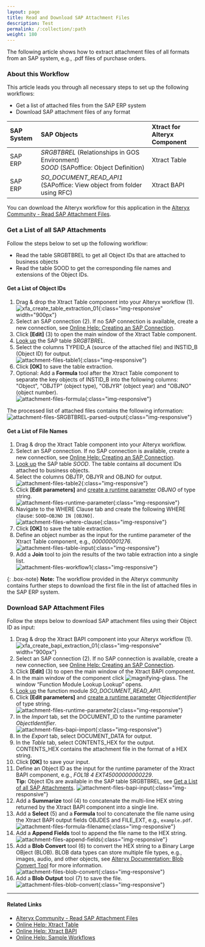```yaml
---
layout: page
title: Read and Download SAP Attachment Files 
description: Test
permalink: /:collection/:path
weight: 180
---
```


The following article shows how to extract attachment files of all formats from an SAP system, e.g., .pdf files of purchase orders.<br>

### About this Workflow

This article leads you through all necessary steps to set up the following workflows:
- Get a list of attached files from the SAP ERP system
- Download SAP attachment files of any format

| SAP System | SAP Objects | Xtract for Alteryx Component |
| :------ |:--- | :--- |
| SAP ERP | *SRGBTBREL* (Relationships in GOS Environment) <br>*SOOD* (SAPoffice: Object Definition) | Xtract Table |
| SAP ERP | *SO_DOCUMENT_READ_API1* (SAPoffice: View object from folder using RFC) | Xtract BAPI |


You can download the Alteryx workflow for this application in the [Alteryx Community - Read SAP Attachment Files](https://community.alteryx.com/t5/Community-Gallery/Read-and-Download-SAP-Attachment-Files-using-Xtract-for-Alteryx/ta-p/1212418).
<!---
![sap-attachments-workflow](/img/contents/xfa/sap-attachments-workflow.png){:class="img-responsive"}
-->


### Get a List of all SAP Attachments

Follow the steps below to set up the following workflow:
- Read the table SRGBTBREL to get all Object IDs that are attached to business objects
- Read the table SOOD to get the corresponding file names and extensions of the Object IDs.

#### Get a List of Object IDs

1. Drag & drop the Xtract Table component into your Alteryx workflow (1).<br>
![xfa_create_table_extraction_01](/img/contents/xfa/xfa_create_table_extraction_01.png){:class="img-responsive" width="900px"}
2. Select an SAP connection (2). If no SAP connection is available, create a new connection, see [Online Help: Creating an SAP Connection](https://help.theobald-software.com/en/xtract-for-alteryx/sap-connection).
3. Click **[Edit]** (3) to open the main window of the Xtract Table component.
4. [Look up](https://help.theobald-software.com/en/xtract-for-alteryx/table/extract-table-data#look-up-a-table) the SAP table *SRGBTBREL*.
5. Select the columns TYPEID_A (source of the attached file) and INSTID_B (Object ID) for output.<br>
![attachment-files-table1](/img/contents/xfa/attachment-files-table1.png){:class="img-responsive"}
6. Click **[OK]** to save the table extraction.
7. Optional: Add a **Formula** tool after the Xtract Table component to separate the key objects of INSTID_B into the following columns: "Object", "OBJTP" (object type), "OBJYR" (object year) and "OBJNO" (object number).<br>
![attachment-files-formula](/img/contents/xfa/attachment-files-formula.png){:class="img-responsive"}

The processed list of attached files contains the following information:<br>
![attachment-files-SRGBTBREL-parsed-output](/img/contents/xfa/attachment-files-SRGBTBREL-parsed-output.jpg){:class="img-responsive"}

#### Get a List of File Names

1. Drag & drop the Xtract Table component into your Alteryx workflow.
2. Select an SAP connection. If no SAP connection is available, create a new connection, see [Online Help: Creating an SAP Connection](https://help.theobald-software.com/en/xtract-for-alteryx/sap-connection).
3. [Look up](https://help.theobald-software.com/en/xtract-for-alteryx/table/extract-table-data#look-up-a-table) the SAP table *SOOD*. The table contains all document IDs attached to business objects.
4. Select the columns OBJTP, OBJYR and OBJNO for output.<br>
![attachment-files-table2](/img/contents/xfa/attachment-files-table2.png){:class="img-responsive"}
5. Click **[Edit parameters]** and [create a runtime parameter](https://help.theobald-software.com/en/xtract-for-alteryx/table/edit-runtime-parameters) *OBJNO* of type string.<br>
![attachment-files-runtime-parameter](/img/contents/xfa/attachment-files-runtime-parameter.png){:class="img-responsive"}
6. Navigate to the WHERE Clause tab and create the following WHERE clause: `SOOD~OBJNO IN [OBJNO]`. <br>
![attachment-files-where-clause](/img/contents/xfa/attachment-files-where-clause.png){:class="img-responsive"}
7. Click **[OK]** to save the table extraction.
8. Define an object number as the input for the runtime parameter of the Xtract Table component, e.g., *000000001276*.<br>
![attachment-files-table-input](/img/contents/xfa/attachment-files-table-input.png){:class="img-responsive"}
9. Add a **Join** tool to join the results of the two table extraction into a single list.<br>
![attachment-files-workflow1](/img/contents/xfa/attachment-files-workflow1.png){:class="img-responsive"}

{: .box-note}
**Note:** The workflow provided in the Alteryx community contains further steps to download the first file in the list of attached files in the SAP ERP system.

### Download SAP Attachment Files

Follow the steps below to download SAP attachment files using their Object ID as input:

1. Drag & drop the Xtract BAPI component into your Alteryx workflow (1).<br>
![xfa_create_bapi_extraction_01](/img/contents/xfa/xfa_create_bapi_extraction_01.png){:class="img-responsive" width="900px"}
2. Select an SAP connection (2). If no SAP connection is available, create a new connection, see [Online Help: Creating an SAP Connection](https://help.theobald-software.com/en/xtract-for-alteryx/sap-connection).
3. Click **[Edit]** (3) to open the main window of the Xtract BAPI component.
4. In the main window of the component click ![magnifying-glass](/img/contents/icons/magnifying-glass.png). The window “Function Module Lookup Lookup” opens.
5. [Look up](https://help.theobald-software.com/en/xtract-for-alteryx/bapi/bapi-extraction-define#look-up-a-bapi) the function module *SO_DOCUMENT_READ_API1*.
6. Click **[Edit parameters]** and [create a runtime parameter](https://help.theobald-software.com/en/xtract-for-alteryx/bapi/edit-runtime-parameters) *ObjectIdentifier* of type string.<br>
![attachment-files-runtime-parameter2](/img/contents/xfa/attachment-files-runtime-parameter2.png){:class="img-responsive"}
7. In the *Import* tab, set the DOCUMENT_ID to the runtime parameter *ObjectIdentifier*.<br>
![attachment-files-bapi-import](/img/contents/xfa/attachment-files-bapi-import.png){:class="img-responsive"}
8. In the *Export* tab, select DOCUMENT_DATA for output.
9. In the *Table* tab, select CONTENTS_HEX for the output. CONTENTS_HEX contains the attachment file in the format of a HEX string.
10. Click **[OK]** to save your input.
11. Define an Object ID as the input for the runtime parameter of the Xtract BAPI component, e.g., *FOL18          4 EXT45000000000229*.<br>
**Tip:** Object IDs are available in the SAP table SRGBTBREL, see [Get a List of all SAP Attachments](#get-a-list-of-all-sap-attachments).
![attachment-files-bapi-input](/img/contents/xfa/attachment-files-bapi-input.png){:class="img-responsive"}
12. Add a **Summarize** tool (4) to concatenate the multi-line HEX string returned by the Xtract BAPI component into a single line.
13. Add a **Select** (5) and a **Formula** tool to concatenate the file name using the Xtract BAPI output fields OBJDES and FILE_EXT, e.g., `example.pdf`.<br>
![attachment-files-formula-filename](/img/contents/xfa/attachment-files-formula-filename.png){:class="img-responsive"}
14. Add a **Append Fields** tool to append the file name to the HEX string.<br>
![attachment-files-append-fields](/img/contents/xfa/attachment-files-append-fields.png){:class="img-responsive"}
15. Add a **Blob Convert** tool (6) to convert the HEX string to a Binary Large OBject (BLOB).
BLOB data types can store multiple file types, e.g., images, audio, and other objects, see [Alteryx Documentation: Blob Convert Tool](https://help.alteryx.com/current/en/designer/tools/developer/blob-convert-tool.html) for more information. <br>
![attachment-files-blob-convert](/img/contents/xfa/attachment-files-blob-convert.png){:class="img-responsive"}
16. Add a **Blob Output** tool (7) to save the file.<br>
![attachment-files-blob-convert](/img/contents/xfa/attachment-files-blob-output.png){:class="img-responsive"}


*****
#### Related Links
- [Alteryx Community - Read SAP Attachment Files](https://community.alteryx.com/t5/Community-Gallery/Read-and-Download-SAP-Attachment-Files-using-Xtract-for-Alteryx/ta-p/1212418)
- [Online Help: Xtract Table](https://help.theobald-software.com/en/xtract-for-alteryx/table)
- [Online Help: Xtract BAPI](https://help.theobald-software.com/en/xtract-for-alteryx/bapi)
- [Online Help: Sample Workflows](https://help.theobald-software.com/en/xtract-for-alteryx/sample-workflows)
